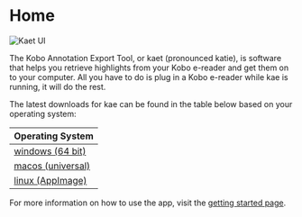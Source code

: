 # Home

![Kaet UI](https://raw.githubusercontent.com/adelynflowers/KoboAnnotationExportTool/master/readme-images/base.png)

The Kobo Annotation Export Tool, or kaet (pronounced katie), is software that helps you retrieve highlights from your Kobo e-reader and get them on to your computer. All you have to do is plug in a Kobo e-reader while kae is running, it will do the rest.

The latest downloads for kae can be found in the table below based on your operating system:

| Operating System |
| ----------------- |
| [windows (64 bit)](https://github.com/adelynflowers/KoboAnnotationExportTool/releases/download/latest/kaet-0.1-win64.msi) |
| [macos (universal)](https://github.com/adelynflowers/KoboAnnotationExportTool/releases/download/latest/kaet-0.1-Darwin.dmg) |
| [linux (AppImage)](https://github.com/adelynflowers/KoboAnnotationExportTool/releases/download/latest/kaet-x86_64.AppImage) |

For more information on how to use the app, visit the [getting started page](getting-started.md).

